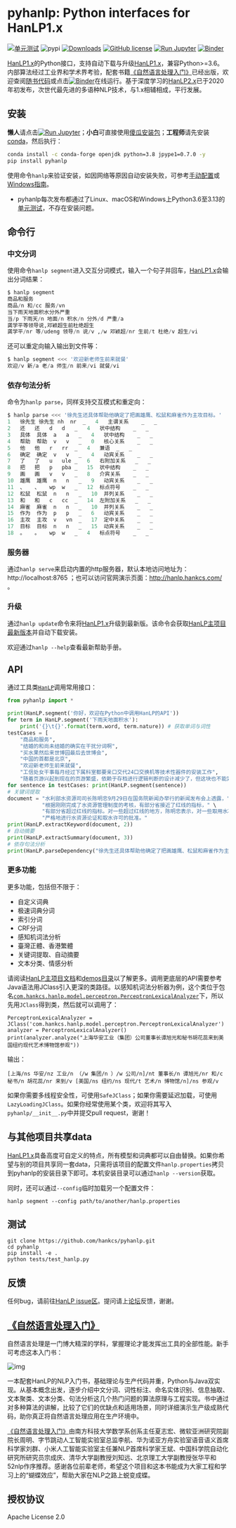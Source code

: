 # pyhanlp: Python interfaces for HanLP1.x

[![单元测试](https://github.com/hankcs/pyhanlp/actions/workflows/unit-tests.yml/badge.svg?branch=master)](https://github.com/hankcs/pyhanlp/actions/workflows/unit-tests.yml?query=branch%3Amaster) ![pypi](https://img.shields.io/pypi/v/pyhanlp) [![Downloads](https://pepy.tech/badge/pyhanlp)](https://pepy.tech/project/pyhanlp) [![GitHub license](https://img.shields.io/github/license/hankcs/pyhanlp)](https://github.com/hankcs/pyhanlp/blob/master/LICENSE) [![Run Jupyter](https://img.shields.io/badge/Run-Jupyter-orange?style=flat&logo=Jupyter)](https://mybinder.org/v2/gh/hankcs/pyhanlp.git/master?filepath=tests%2Fbook%2Findex.ipynb) [![Binder](https://mybinder.org/badge_logo.svg)](https://mybinder.org/v2/gh/hankcs/pyhanlp.git/master?filepath=tests%2Fbook%2Findex.ipynb)

[HanLP1.x](https://github.com/hankcs/HanLP/tree/1.x)的Python接口，支持自动下载与升级[HanLP1.x](https://github.com/hankcs/HanLP/tree/1.x)，兼容Python>=3.6。内部算法经过工业界和学术界考验，配套书籍[《自然语言处理入门》](http://nlp.hankcs.com/book.php)已经出版，欢迎查阅[随书代码](https://github.com/hankcs/pyhanlp/tree/master/tests/book)或点击[![Binder](https://mybinder.org/badge_logo.svg)](https://mybinder.org/v2/gh/hankcs/pyhanlp.git/master?filepath=tests%2Fbook%2Findex.ipynb)在线运行。基于深度学习的[HanLP2.x](https://github.com/hankcs/HanLP/tree/doc-zh)已于2020年初发布，次世代最先进的多语种NLP技术，与1.x相辅相成，平行发展。

## 安装

**懒人**请点击[![Run Jupyter](https://img.shields.io/badge/Run-Jupyter-orange?style=flat&logo=Jupyter)](https://mybinder.org/v2/gh/hankcs/pyhanlp.git/master?filepath=tests%2Fbook%2Findex.ipynb)；**小白**可直接使用[傻瓜安装包](https://nlp.hankcs.com/download.php?file=exe)；**工程师**请先安装[conda](https://docs.conda.io/en/latest/miniconda.html)，然后执行：

```bash
conda install -c conda-forge openjdk python=3.8 jpype1=0.7.0 -y
pip install pyhanlp
```

使用命令`hanlp`来验证安装，如因网络等原因自动安装失败，可参考[手动配置](https://github.com/hankcs/pyhanlp/wiki/%E6%89%8B%E5%8A%A8%E9%85%8D%E7%BD%AE)或[Windows指南](https://github.com/hankcs/pyhanlp/wiki/Windows)。

- pyhanlp每次发布都通过了Linux、macOS和Windows上Python3.6至3.13的[单元测试](https://github.com/hankcs/pyhanlp/actions/workflows/unit-tests.yml?query=branch%3Amaster)，不存在安装问题。


## 命令行

### 中文分词

使用命令`hanlp segment`进入交互分词模式，输入一个句子并回车，[HanLP1.x](https://github.com/hankcs/HanLP/tree/1.x)会输出分词结果：

```python
$ hanlp segment
商品和服务
商品/n 和/cc 服务/vn
当下雨天地面积水分外严重
当/p 下雨天/n 地面/n 积水/n 分外/d 严重/a
龚学平等领导说,邓颖超生前杜绝超生
龚学平/nr 等/udeng 领导/n 说/v ,/w 邓颖超/nr 生前/t 杜绝/v 超生/vi
```

还可以重定向输入输出到文件等：

```python
$ hanlp segment <<< '欢迎新老师生前来就餐'               
欢迎/v 新/a 老/a 师生/n 前来/vi 就餐/vi
```

### 依存句法分析

命令为`hanlp parse`，同样支持交互模式和重定向：

```python
$ hanlp parse <<< '徐先生还具体帮助他确定了把画雄鹰、松鼠和麻雀作为主攻目标。'         
1	徐先生	徐先生	nh	nr	_	4	主谓关系	_	_
2	还	还	d	d	_	4	状中结构	_	_
3	具体	具体	a	a	_	4	状中结构	_	_
4	帮助	帮助	v	v	_	0	核心关系	_	_
5	他	他	r	rr	_	4	兼语	_	_
6	确定	确定	v	v	_	4	动宾关系	_	_
7	了	了	u	ule	_	6	右附加关系	_	_
8	把	把	p	pba	_	15	状中结构	_	_
9	画	画	v	v	_	8	介宾关系	_	_
10	雄鹰	雄鹰	n	n	_	9	动宾关系	_	_
11	、	、	wp	w	_	12	标点符号	_	_
12	松鼠	松鼠	n	n	_	10	并列关系	_	_
13	和	和	c	cc	_	14	左附加关系	_	_
14	麻雀	麻雀	n	n	_	10	并列关系	_	_
15	作为	作为	p	p	_	6	动宾关系	_	_
16	主攻	主攻	v	vn	_	17	定中关系	_	_
17	目标	目标	n	n	_	15	动宾关系	_	_
18	。	。	wp	w	_	4	标点符号	_	_
```

### 服务器

通过`hanlp serve`来启动内置的http服务器，默认本地访问地址为：http://localhost:8765 ；也可以访问官网演示页面：http://hanlp.hankcs.com/ 。

### 升级

通过`hanlp update`命令来将[HanLP1.x](https://github.com/hankcs/HanLP/tree/1.x)升级到最新版。该命令会获取[HanLP主项目最新版本](https://github.com/hankcs/HanLP/releases)并自动下载安装。

欢迎通过`hanlp --help`查看最新帮助手册。

## API

通过工具类[`HanLP`](https://github.com/hankcs/HanLP/blob/1.x/src/main/java/com/hankcs/hanlp/HanLP.java#L55)调用常用接口：

```python
from pyhanlp import *

print(HanLP.segment('你好，欢迎在Python中调用HanLP的API'))
for term in HanLP.segment('下雨天地面积水'):
    print('{}\t{}'.format(term.word, term.nature)) # 获取单词与词性
testCases = [
    "商品和服务",
    "结婚的和尚未结婚的确实在干扰分词啊",
    "买水果然后来世博园最后去世博会",
    "中国的首都是北京",
    "欢迎新老师生前来就餐",
    "工信处女干事每月经过下属科室都要亲口交代24口交换机等技术性器件的安装工作",
    "随着页游兴起到现在的页游繁盛，依赖于存档进行逻辑判断的设计减少了，但这块也不能完全忽略掉。"]
for sentence in testCases: print(HanLP.segment(sentence))
# 关键词提取
document = "水利部水资源司司长陈明忠9月29日在国务院新闻办举行的新闻发布会上透露，" \
           "根据刚刚完成了水资源管理制度的考核，有部分省接近了红线的指标，" \
           "有部分省超过红线的指标。对一些超过红线的地方，陈明忠表示，对一些取用水项目进行区域的限批，" \
           "严格地进行水资源论证和取水许可的批准。"
print(HanLP.extractKeyword(document, 2))
# 自动摘要
print(HanLP.extractSummary(document, 3))
# 依存句法分析
print(HanLP.parseDependency("徐先生还具体帮助他确定了把画雄鹰、松鼠和麻雀作为主攻目标。"))
```

### 更多功能

更多功能，包括但不限于：

- 自定义词典
- 极速词典分词
- 索引分词
- CRF分词
- 感知机词法分析
- 臺灣正體、香港繁體
- 关键词提取、自动摘要
- 文本分类、情感分析

请阅读[HanLP主项目文档](https://github.com/hankcs/HanLP/blob/1.x/README.md)和[demos目录](https://github.com/hankcs/pyhanlp/tree/master/tests/demos)以了解更多。调用更底层的API需要参考Java语法用JClass引入更深的类路径。以感知机词法分析器为例，这个类位于包名[`com.hankcs.hanlp.model.perceptron.PerceptronLexicalAnalyzer`](https://github.com/hankcs/HanLP/blob/1.x/src/main/java/com/hankcs/hanlp/model/perceptron/PerceptronLexicalAnalyzer.java)下，所以先用`JClass`得到类，然后就可以调用了：

```
PerceptronLexicalAnalyzer = JClass('com.hankcs.hanlp.model.perceptron.PerceptronLexicalAnalyzer')
analyzer = PerceptronLexicalAnalyzer()
print(analyzer.analyze("上海华安工业（集团）公司董事长谭旭光和秘书胡花蕊来到美国纽约现代艺术博物馆参观"))
```

输出：

```
[上海/ns 华安/nz 工业/n （/w 集团/n ）/w 公司/n]/nt 董事长/n 谭旭光/nr 和/c 秘书/n 胡花蕊/nr 来到/v [美国/ns 纽约/ns 现代/t 艺术/n 博物馆/n]/ns 参观/v
```

如果你需要多线程安全性，可使用`SafeJClass`；如果你需要延迟加载，可使用`LazyLoadingJClass`。如果你经常使用某个类，欢迎将其写入`pyhanlp/__init__.py`中并提交pull request，谢谢！

## 与其他项目共享data

[HanLP1.x](https://github.com/hankcs/HanLP/tree/1.x)具备高度可自定义的特点，所有模型和词典都可以自由替换。如果你希望与别的项目共享同一套data，只需将该项目的配置文件`hanlp.properties`拷贝到pyhanlp的安装目录下即可。本机安装目录可以通过`hanlp --version`获取。

同时，还可以通过`--config`临时加载另一个配置文件：

```
hanlp segment --config path/to/another/hanlp.properties
```

## 测试

```
git clone https://github.com/hankcs/pyhanlp.git
cd pyhanlp
pip install -e .
python tests/test_hanlp.py
```

## 反馈

任何bug，请前往[HanLP issue区](https://github.com/hankcs/HanLP/issues)。提问请上[论坛](https://bbs.hankcs.com/)反馈，谢谢。

## [《自然语言处理入门》](http://nlp.hankcs.com/book.php)

自然语言处理是一门博大精深的学科，掌握理论才能发挥出工具的全部性能。新手可考虑这本入门书：

![img](http://file.hankcs.com/img/nlp-book-squre.jpg)

一本配套HanLP的NLP入门书，基础理论与生产代码并重，Python与Java双实现。从基本概念出发，逐步介绍中文分词、词性标注、命名实体识别、信息抽取、文本聚类、文本分类、句法分析这几个热门问题的算法原理与工程实现。书中通过对多种算法的讲解，比较了它们的优缺点和适用场景，同时详细演示生产级成熟代码，助你真正将自然语言处理应用在生产环境中。

[《自然语言处理入门》](http://nlp.hankcs.com/book.php)由南方科技大学数学系创系主任夏志宏、微软亚洲研究院副院长周明、字节跳动人工智能实验室总监李航、华为诺亚方舟实验室语音语义首席科学家刘群、小米人工智能实验室主任兼NLP首席科学家王斌、中国科学院自动化研究所研究员宗成庆、清华大学副教授刘知远、北京理工大学副教授张华平和52nlp作序推荐。感谢各位前辈老师，希望这个项目和这本书能成为大家工程和学习上的“蝴蝶效应”，帮助大家在NLP之路上蜕变成蝶。

## 授权协议

Apache License 2.0



